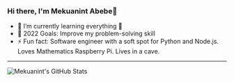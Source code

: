 ### Hi there, I'm Mekuanint Abebe👋



- 🌱 I’m currently learning everything 🤣
- 🥅 2022 Goals: Improve my problem-solving skill
- ⚡ Fun fact: Software engineer with a soft spot for Python and Node.js. Loves Mathematics Raspberry Pi. Lives in a cave.
---
  <img align="left" alt="Mekuanint's GitHub Stats" src="https://github-readme-stats.vercel.app/api?username=mykoabe&show_icons=true&hide_border=true" />


